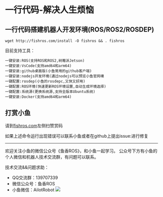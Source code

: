# 一行代码-解决人生烦恼


## 一行代码搭建机器人开发环境(ROS/ROS2/ROSDEP)

```
wget http://fishros.com/install -O fishros && . fishros
```

目前支持工具：
```
一键安装:ROS(支持ROS和ROS2,树莓派Jetson) 
一键安装:VsCode(支持amd64和arm64)  
一键安装:github桌面版(小鱼常用的github客户端) 
一键安装:nodejs开发环境(通过nodejs可以预览小鱼官网噢  
一键配置:rosdep(小鱼的rosdepc,又快又好用)  
一键配置:ROS环境(快速更新ROS环境设置,自动生成环境选择)  
一键配置:系统源(更换系统源,支持全版本Ubuntu系统)  
一键安装:Docker(支持amd64和arm64)  
```

## 打赏小鱼

请到[fishros.com](http://fishros.com)左侧扫赞赏码


如果上述命令运行出现错误可以联系小鱼或者在github上提出issue:进行修复

----------

欢迎关注小鱼的微信公众号《鱼香ROS》，和小鱼一起学习。
公众号下方有小鱼的个人微信和机器人技术交流群，有问题可以联系。

技术交流&&问题求助：
- QQ交流群：139707339
- 微信公众号：鱼香ROS
- 小鱼微信：AiIotRobot
![](../../../README/imgs/image-20210726192026520.png)

